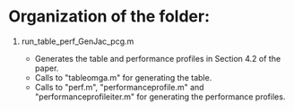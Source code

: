 # Organization of the folder:

1. run_table_perf_GenJac_pcg.m 

	- Generates the table and performance profiles in Section 4.2 of the paper.
	- Calls to "tableomga.m" for generating the table.
	- Calls to "perf.m", "performanceprofile.m" and "performanceprofileiter.m" for generating the performance profiles.

